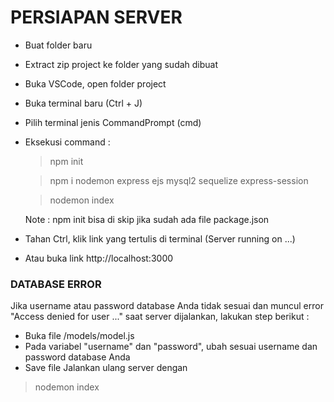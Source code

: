# PERSIAPAN SERVER
- Buat folder baru
- Extract zip project ke folder yang sudah dibuat
- Buka VSCode, open folder project
- Buka terminal baru (Ctrl + J)
- Pilih terminal jenis CommandPrompt (cmd)
- Eksekusi command :
  > npm init

  > npm i nodemon express ejs mysql2 sequelize express-session

  > nodemon index

  Note : npm init bisa di skip jika sudah ada file package.json
- Tahan Ctrl, klik link yang tertulis di terminal (Server running on ...)
- Atau buka link http://localhost:3000

### DATABASE ERROR
Jika username atau password database Anda tidak sesuai dan muncul error "Access denied for user ..." saat server dijalankan, lakukan step berikut :
  - Buka file /models/model.js
  - Pada variabel "username" dan "password", ubah sesuai username dan password database Anda
  - Save file
Jalankan ulang server dengan 
  > nodemon index